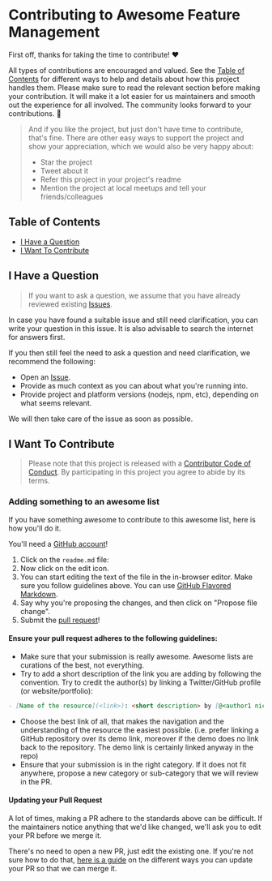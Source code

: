 # Contributing to Awesome Feature Management

First off, thanks for taking the time to contribute! ❤️

All types of contributions are encouraged and valued. See the [Table of Contents](#table-of-contents) for different ways to help and details about how this project handles them. Please make sure to read the relevant section before making your contribution. It will make it a lot easier for us maintainers and smooth out the experience for all involved. The community looks forward to your contributions. 🎉

> And if you like the project, but just don't have time to contribute, that's fine. There are other easy ways to support the project and show your appreciation, which we would also be very happy about:
> - Star the project
> - Tweet about it
> - Refer this project in your project's readme
> - Mention the project at local meetups and tell your friends/colleagues

## Table of Contents

- [I Have a Question](#i-have-a-question)
- [I Want To Contribute](#i-want-to-contribute)

## I Have a Question

> If you want to ask a question, we assume that you have already reviewed existing [Issues](https://github.com/andrewdmaclean/awesome-feature-management/issues).

In case you have found a suitable issue and still need clarification, you can write your question in this issue. It is also advisable to search the internet for answers first.

If you then still feel the need to ask a question and need clarification, we recommend the following:

- Open an [Issue](https://github.com/andrewdmaclean/awesome-feature-management/issues/new).
- Provide as much context as you can about what you're running into.
- Provide project and platform versions (nodejs, npm, etc), depending on what seems relevant.

We will then take care of the issue as soon as possible.

## I Want To Contribute

> Please note that this project is released with a [Contributor Code of Conduct](CODE_OF_CONDUCT.md). By participating in this project you agree to abide by its terms.

### Adding something to an awesome list

If you have something awesome to contribute to this awesome list, here is how you'll do it.

You'll need a [GitHub account](https://github.com/join)!

1. Click on the `readme.md` file: 
2. Now click on the edit icon.
3. You can start editing the text of the file in the in-browser editor. Make sure you follow guidelines above. You can use [GitHub Flavored Markdown](https://help.github.com/articles/github-flavored-markdown/).
4. Say why you're proposing the changes, and then click on "Propose file change".
5. Submit the [pull request](https://help.github.com/articles/using-pull-requests/)!

#### Ensure your pull request adheres to the following guidelines:
- Make sure that your submission is really awesome. Awesome lists are curations of the best, not everything.
- Try to add a short description of the link you are adding by following the convention. Try to credit the author(s) by linking a Twitter/GitHub profile (or website/portfolio):

```markdown
- [Name of the resource](<link>): <short description> by [@<author1 nickname>](<link to author1 profile>) & [@<author2 nickname>](<link to author2 profile>)
```

- Choose the best link of all, that makes the navigation and the understanding of the resource the easiest possible. (i.e. prefer linking a GitHub repository over its demo link, moreover if the demo does no link back to the repository. The demo link is certainly linked anyway in the repo)
- Ensure that your submission is in the right category. If it does not fit anywhere, propose a new category or sub-category that we will review in the PR.

#### Updating your Pull Request

A lot of times, making a PR adhere to the standards above can be difficult. If the maintainers notice anything that we'd like changed, we'll ask you to edit your PR before we merge it. 
  
There's no need to open a new PR, just edit the existing one. If you're not sure how to do that, [here is a guide](https://github.com/RichardLitt/knowledge/blob/master/github/amending-a-commit-guide.md) on the different ways you can update your PR so that we can merge it.
